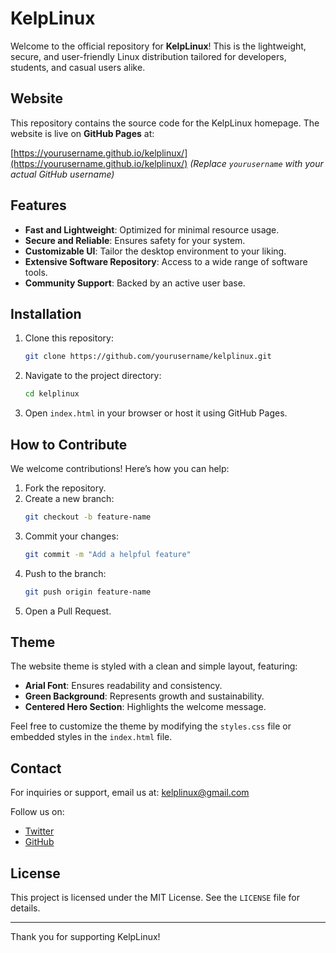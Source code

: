 # KelpLinux

Welcome to the official repository for **KelpLinux**! This is the lightweight, secure, and user-friendly Linux distribution tailored for developers, students, and casual users alike.

## Website
This repository contains the source code for the KelpLinux homepage. The website is live on **GitHub Pages** at:

[https://yourusername.github.io/kelplinux/](https://yourusername.github.io/kelplinux/) *(Replace `yourusername` with your actual GitHub username)*

## Features
- **Fast and Lightweight**: Optimized for minimal resource usage.
- **Secure and Reliable**: Ensures safety for your system.
- **Customizable UI**: Tailor the desktop environment to your liking.
- **Extensive Software Repository**: Access to a wide range of software tools.
- **Community Support**: Backed by an active user base.

## Installation
1. Clone this repository:
   ```bash
   git clone https://github.com/yourusername/kelplinux.git
   ```
2. Navigate to the project directory:
   ```bash
   cd kelplinux
   ```
3. Open `index.html` in your browser or host it using GitHub Pages.

## How to Contribute
We welcome contributions! Here’s how you can help:
1. Fork the repository.
2. Create a new branch:
   ```bash
   git checkout -b feature-name
   ```
3. Commit your changes:
   ```bash
   git commit -m "Add a helpful feature"
   ```
4. Push to the branch:
   ```bash
   git push origin feature-name
   ```
5. Open a Pull Request.

## Theme
The website theme is styled with a clean and simple layout, featuring:
- **Arial Font**: Ensures readability and consistency.
- **Green Background**: Represents growth and sustainability.
- **Centered Hero Section**: Highlights the welcome message.

Feel free to customize the theme by modifying the `styles.css` file or embedded styles in the `index.html` file.

## Contact
For inquiries or support, email us at: [kelplinux@gmail.com](mailto:kelplinux@gmail.com)

Follow us on:
- [Twitter](#)
- [GitHub](#)

## License
This project is licensed under the MIT License. See the `LICENSE` file for details.

---
Thank you for supporting KelpLinux!
